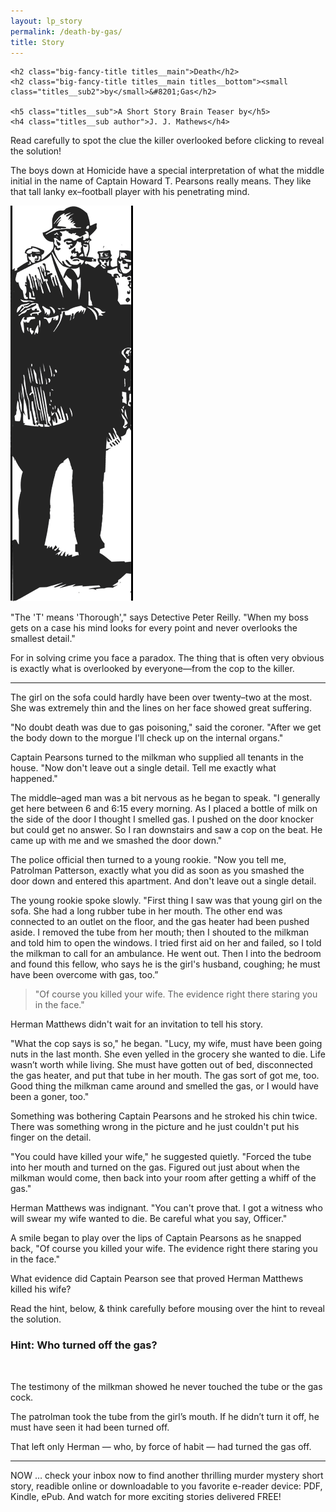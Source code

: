 ```yaml
---
layout: lp_story
permalink: /death-by-gas/
title: Story
---
```


<div id="story">

  <div class="titles full-width">

    <h2 class="big-fancy-title titles__main">Death</h2>
    <h2 class="big-fancy-title titles__main titles__bottom"><small class="titles__sub2">by</small>&#8201;Gas</h2>

    <h5 class="titles__sub">A Short Story Brain Teaser by</h5>
    <h4 class="titles__sub author">J. J. Mathews</h4>

  </div> <!-- end div .titles -->

  <div class="clearfix"></div>

  <div class="topbanner">
    <p>Read carefully to spot the clue the killer overlooked before clicking to reveal the solution!</p>
  </div>

  <article class="squeeze__story">
    <p class="first bold">The boys down at Homicide have a special interpretation of what the middle initial in the name of Captain Howard T. Pearsons really means. They like that tall lanky ex&ndash;football player with his penetrating mind.</p>
    <img class="story__image1" src="/assets/img/Pearsons.png" alt="girl on couch with gas tube in her mouth">
    <p class="first">"The 'T' means 'Thorough'," says Detective Peter Reilly. "When my boss gets on a case his mind looks for every point and never overlooks the smallest detail."</p>
    <p class="first">For in solving crime you face a paradox. The thing that is often very obvious is exactly what is overlooked by everyone—from the cop to the killer.</p>
    <hr>
    <p>The girl on the sofa could hardly have been over twenty&ndash;two at the most. She was extremely thin and the lines on her face showed great suffering.</p>
    <p>"No doubt death was due to gas poisoning," said the coroner. "After we get the body down to the morgue I'll check up on the internal organs."</p>
    <p>Captain Pearsons turned to the milkman who supplied all tenants in the house. "Now don't leave out a single detail. Tell me exactly what happened."</p>
    <p>The middle&ndash;aged man was a bit nervous as he began to speak. "I generally get here between 6 and 6&#58;15 every morning. As I placed a bottle of milk on the side of the door I thought I smelled gas. I pushed on the door knocker but could get no answer. So I ran downstairs and saw a cop on the beat. He came up with me and we smashed the door down."</p>
    <p>The police official then turned to a young rookie. "Now you tell me, Patrolman Patterson, exactly what you did as soon as you smashed the door down and entered this apartment. And don't leave out a single detail.</p>
    <!-- <img src="/assets/img/radiator.png" style="float: right;width: 200px;" alt="old fashioned gas radiator"> -->
    <p>The young rookie spoke slowly. "First thing I saw was that young girl on the sofa. She had a long rubber tube in her mouth. The other end was connected to an outlet on the floor, and the gas heater had been pushed aside. I removed the tube from her mouth; then I shouted to the milkman and told him to open the windows. I tried first aid on her and failed, so I told the milkman to call for an ambulance. He went out. Then I into the bedroom and found this fellow, who says he is the girl's husband, coughing; he must have been overcome with gas, too.”</p>
    <blockquote>"Of course you killed your wife. The evidence right there staring you in the face."</blockquote>
    <p>Herman Matthews didn't wait for an invitation to tell his story.</p>
    <p>"What the cop says is so," he began. "Lucy, my wife, must have been going nuts in the last month. She even yelled in the grocery she wanted to die. Life wasn’t worth while living. She must have gotten out of bed, disconnected the gas heater, and put that tube in her mouth. The gas sort of got me, too. Good thing the milkman came around and smelled the gas, or I would have been a goner, too."</p>
    <p>Something was bothering Captain Pearsons and he stroked his chin twice. There was something wrong in the picture and he just couldn't put his finger on the detail.</p>
    <p>"You could have killed your wife," he suggested quietly. "Forced the tube into her mouth and turned on the gas. Figured out just about when the milkman would come, then back into your room after getting a whiff of the gas."</p>
    <p>Herman Matthews was indignant. "You can't prove that. I got a witness who will swear my wife wanted to die. Be careful what you say, Officer."</p>
    <p id="reveal__top">A smile began to play over the lips of Captain Pearsons as he snapped back, "Of course you killed your wife. The evidence right there staring you in the face."</p>
    <p class="expander__question bloodied bold">What evidence did Captain Pearson see that proved Herman Matthews killed his wife?</p>
    <p class="italic bold">Read the hint, below, &amp; think carefully before mousing over the hint to reveal the solution.</p>
  </article>

 <!-- <div class="hint">
    <p class="ghost">HINT: Who turned off the gas?</p>
     <button><a href="/solution_death_by_gas/">GET THE SOLUTION <i class="fa fa-arrow-circle-right"></i></a></button>
  </div>-->

  <div id="solution__reveal" class="px600">
    <h3 class="bloodied caps">Hint: Who turned off the&nbsp;gas?</h3>
    <br>
    <div class="blur">
      <p>The testimony of the milkman showed he never touched the tube or the gas cock.</p>
      <p>The patrolman took the tube from the girl’s mouth. If he didn’t turn it off, he must have seen it had been turned off.</p>
      <p class="bold">That left only Herman — who, by force of habit — had turned the gas off.</p>
    </div>
  </div>

  <hr>

  <div class="more-to-come">
    <p>NOW &hellip; check your inbox now to find another thrilling murder mystery short story, readible online or downloadable to you favorite e-reader device: PDF, Kindle, ePub. And watch for more exciting stories delivered FREE!</p>
  </div>

</div> <!-- end div #story -->